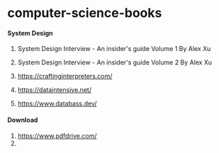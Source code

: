 # computer-science-books

#### System Design
1. System Design Interview - An insider's guide Volume 1 By Alex Xu
2. System Design Interview - An insider's guide Volume 2 By Alex Xu

1. https://craftinginterpreters.com/
2. https://dataintensive.net/
3. https://www.databass.dev/

#### Download
1. https://www.pdfdrive.com/
2. 
